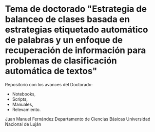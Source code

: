 # Tema de doctorado "Estrategia de balanceo de clases basada en estrategias etiquetado automático de palabras y un enfoque de recuperación de información para problemas de clasificación automática de textos"

Repositorio con los avances del Doctorado:
- Notebooks,
- Scripts,
- Manuales,
- Relevamiento.


Juan Manuel Fernández
Departamento de Ciencias Básicas
Universidad Nacional de Luján
